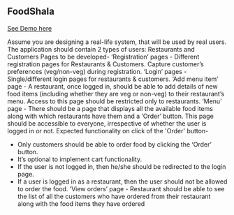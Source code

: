 ## FoodShala

[See Demo here](http://15.206.195.65/)

  Assume you are designing a real-life system, that will be used by real users.
  The application should contain 2 types of users: Restaurants and Customers
 Pages to be developed-
‘Registration’ pages - Different registration pages for Restaurants & Customers. Capture
customer’s preferences (veg/non-veg) during registration.
‘Login’ pages - Single/different login pages for restaurants & customers.
‘Add menu item’ page - A restaurant, once logged in, should be able to add details of new food
items (including whether they are veg or non-veg) to their restaurant’s menu. Access to this
page should be restricted only to restaurants.
‘Menu’ page - There should be a page that displays all the available food items along with which
restaurants have them and a ‘Order’ button. This page should be accessible to everyone,
irrespective of whether the user is logged in or not. Expected functionality on click of the
'Order' button-
- Only customers should be able to order food by clicking the ‘Order’ button.
- It’s optional to implement cart functionality.
- If the user is not logged in, then he/she should be redirected to the login page.
- If a user is logged in as a restaurant, then the user should not be allowed to order the food.
‘View orders’ page - Restaurant should be able to see the list of all the customers who have
ordered from their restaurant along with the food items they have ordered